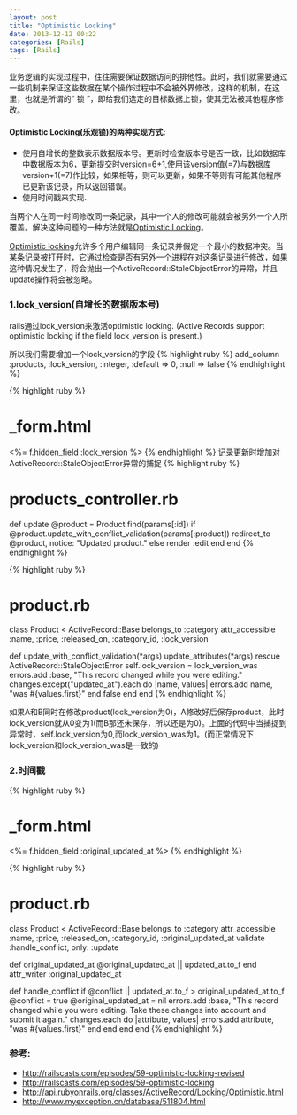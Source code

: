 ```yaml
---
layout: post
title: "Optimistic Locking"
date: 2013-12-12 00:22
categories: [Rails]
tags: [Rails]
---
```


业务逻辑的实现过程中，往往需要保证数据访问的排他性。此时，我们就需要通过一些机制来保证这些数据在某个操作过程中不会被外界修改，这样的机制，在这里，也就是所谓的“ 锁 ”，即给我们选定的目标数据上锁，使其无法被其他程序修改。

#### Optimistic Locking(乐观锁)的两种实现方式:
* 使用自增长的整数表示数据版本号。更新时检查版本号是否一致，比如数据库中数据版本为6，更新提交时version=6+1,使用该version值(=7)与数据库version+1(=7)作比较，如果相等，则可以更新，如果不等则有可能其他程序已更新该记录，所以返回错误。
* 使用时间戳来实现.

当两个人在同一时间修改同一条记录，其中一个人的修改可能就会被另外一个人所覆盖。解决这种问题的一种方法就是[Optimistic Locking](http://railscasts.com/episodes/59-optimistic-locking-revised)。

[Optimistic locking](http://api.rubyonrails.org/classes/ActiveRecord/Locking/Optimistic.html)允许多个用户编辑同一条记录并假定一个最小的数据冲突。当某条记录被打开时，它通过检查是否有另外一个进程在对这条记录进行修改，如果这种情况发生了，将会抛出一个ActiveRecord::StaleObjectError的异常，并且update操作将会被忽略。

### 1.lock_version(自增长的数据版本号)
rails通过lock_version来激活optimistic locking.
(Active Records support optimistic locking if the field lock_version is present.)

所以我们需要增加一个lock_version的字段
{% highlight ruby %}
add_column :products, :lock_version, :integer, :default => 0, :null => false
{% endhighlight %}

{% highlight ruby %}
# _form.html
<%= f.hidden_field :lock_version %>
{% endhighlight %}
记录更新时增加对ActiveRecord::StaleObjectError异常的捕捉
{% highlight ruby %}
# products_controller.rb
def update
  @product = Product.find(params[:id])
  if @product.update_with_conflict_validation(params[:product])
    redirect_to @product, notice: "Updated product."
  else
    render :edit
  end 
end 
{% endhighlight %}

{% highlight ruby %}
# product.rb
class Product < ActiveRecord::Base
  belongs_to :category
  attr_accessible :name, :price, :released_on, :category_id, :lock_version
  
  def update_with_conflict_validation(*args)
    update_attributes(*args)
  rescue ActiveRecord::StaleObjectError
    self.lock_version = lock_version_was
    errors.add :base, "This record changed while you were editing."
    changes.except("updated_at").each do |name, values|
      errors.add name, "was #{values.first}"
    end
    false
  end
end
{% endhighlight %}

如果A和B同时在修改product(lock_version为0)，A修改好后保存product，此时lock_version就从0变为1(而B那还未保存，所以还是为0)。上面的代码中当捕捉到异常时，self.lock_version为0,而lock_version_was为1。(而正常情况下lock_version和lock_version_was是一致的)

### 2.时间戳
{% highlight ruby %}
# _form.html
<%= f.hidden_field :original_updated_at %>
{% endhighlight %}

{% highlight ruby %}
# product.rb
class Product < ActiveRecord::Base
  belongs_to :category
  attr_accessible :name, :price, :released_on, :category_id, :original_updated_at
  validate :handle_conflict, only: :update

  def original_updated_at
    @original_updated_at || updated_at.to_f
  end
  attr_writer :original_updated_at

  def handle_conflict
    if @conflict || updated_at.to_f > original_updated_at.to_f
      @conflict = true
      @original_updated_at = nil
      errors.add :base, "This record changed while you were editing. Take these changes into account and submit it again."
      changes.each do |attribute, values|
        errors.add attribute, "was #{values.first}"
      end
    end
  end
end
{% endhighlight %}

### 参考:
* http://railscasts.com/episodes/59-optimistic-locking-revised
* http://railscasts.com/episodes/59-optimistic-locking
* http://api.rubyonrails.org/classes/ActiveRecord/Locking/Optimistic.html
* http://www.myexception.cn/database/511804.html
